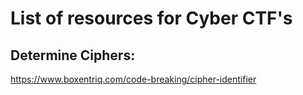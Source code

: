 # List of resources for Cyber CTF's

## Determine Ciphers:
https://www.boxentriq.com/code-breaking/cipher-identifier
